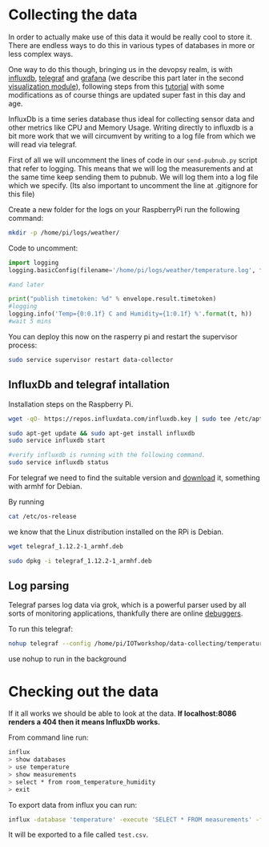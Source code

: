 # Collecting the data

In order to actually make use of this data it would be really cool to store it. There are endless ways to do this in various types of databases in more or less complex ways.

One way to do this though, bringing us in the devopsy realm, is with [influxdb](https://www.influxdata.com), [telegraf](https://www.influxdata.com/time-series-platform/telegraf/) and [grafana](https://grafana.com) (we describe this part later in the second [visualization module](../data-visualization/2-grafana.md)), following steps from this [tutorial](https://www.terminalbytes.com/temperature-using-raspberry-pi-grafana/) with some modifications as of course things are updated super fast in this day and age.

InfluxDb is a time series database thus ideal for collecting sensor data and other metrics like CPU and Memory Usage. Writing directly to influxdb is a bit more work that we will circumvent by writing to a log file from which we will read via telegraf.

First of all we will uncomment the lines of code in our `send-pubnub.py` script that refer to logging. This means that we will log the measurements and at the same time keep sending them to pubnub. We will log them into a log file which we specify. (Its also important to uncomment the line at .gitignore for this file)

Create a new folder for the logs on your RaspberryPi run the following command:

```bash
mkdir -p /home/pi/logs/weather/
```

Code to uncomment:

```python
import logging
logging.basicConfig(filename='/home/pi/logs/weather/temperature.log', filemode='a', format='%(created)f %(message)s', level=logging.INFO)

#and later

print("publish timetoken: %d" % envelope.result.timetoken)
#logging
logging.info('Temp={0:0.1f} C and Humidity={1:0.1f} %'.format(t, h))
#wait 5 mins
```

You can deploy this now on the rasperry pi and restart the supervisor process:

```bash
sudo service supervisor restart data-collector
```

## InfluxDb and telegraf intallation

Installation steps on the Raspberry Pi.

```bash
wget -qO- https://repos.influxdata.com/influxdb.key | sudo tee /etc/apt/sources.list.d/influxdb.list test $VERSION_ID = "8" && echo "deb https://repos.influxdata.com/debian jessie stable" | sudo tee /etc/apt/sources.list.d/influxdb.list test $VERSION_ID = "9" && echo "deb https://repos.influxdata.com/debian stretch stable" | sudo tee /etc/apt/sources.list.d/influxdb.list

sudo apt-get update && sudo apt-get install influxdb
sudo service influxdb start

#verify influxdb is running with the following command.
sudo service influxdb status
```

For telegraf we need to find the suitable version and [download](https://github.com/influxdata/telegraf/releases) it, something with armhf for Debian.

By running

```bash
cat /etc/os-release
```

we know that the Linux distribution installed on the RPi is Debian.

```bash
wget telegraf_1.12.2-1_armhf.deb

sudo dpkg -i telegraf_1.12.2-1_armhf.deb
```

## Log parsing

Telegraf parses log data via grok, which is a powerful parser used by all sorts of monitoring applications, thankfully there are online [debuggers](https://grokdebug.herokuapp.com).

To run this telegraf:

```bash
nohup telegraf --config /home/pi/IOTworkshop/data-collecting/temperature-logging.conf
```

use nohup to run in the background

# Checking out the data

If it all works we should be able to look at the data. <b>If localhost:8086 renders a 404 then it means InfluxDb works.</b>

From command line run:

```bash
influx
> show databases
> use temperature
> show measurements
> select * from room_temperature_humidity
> exit
```

To export data from influx you can run:

```bash
influx -database 'temperature' -execute 'SELECT * FROM measurements' -format csv > test.csv
```

It will be exported to a file called `test.csv`.

